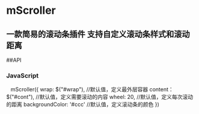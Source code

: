 # mScroller
## 一款简易的滚动条插件 支持自定义滚动条样式和滚动距离
##API
### JavaScript
    mScroller({
      wrap: $("#wrap"), //默认值，定义最外层容器
      content：$("#cont"), //默认值，定义需要滚动的内容
      wheel: 20, //默认值，定义每次滚动的距离
      backgroundColor: '#ccc' //默认值，定义滚动条的颜色
    })
###
